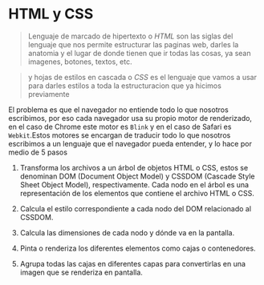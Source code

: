 # HTML y CSS

> Lenguaje de marcado de hipertexto o *HTML* son las siglas del lenguaje que nos permite estructurar las paginas web, darles la anatomia y el lugar de donde tienen que ir todas las cosas, ya sean imagenes, botones, textos, etc.

> y hojas de estilos en cascada o *CSS* es el lenguaje que vamos a usar para darles estilos a toda la estructuracion que ya hicimos previamente 

El problema es que el navegador no entiende todo lo que nosotros escribimos, por eso cada navegador usa su propio motor de renderizado, en el caso de Chrome este motor es `Blink` y en el caso de Safari es `Webkit`.Estos motores se encargan de traducir todo lo que nosotros escribimos a un lenguaje que el navegador pueda entender, y lo hace por medio de 5 pasos

1. Transforma los archivos a un árbol de objetos HTML o CSS, estos se denominan DOM (Document Object Model) y CSSDOM (Cascade Style Sheet Object Model), respectivamente. Cada nodo en el árbol es una representación de los elementos que contiene el archivo HTML o CSS.

2. Calcula el estilo correspondiente a cada nodo del DOM relacionado al CSSDOM.

3. Calcula las dimensiones de cada nodo y dónde va en la pantalla.

4. Pinta o renderiza los diferentes elementos como cajas o contenedores.

5. Agrupa todas las cajas en diferentes capas para convertirlas en una imagen que se renderiza en pantalla.

